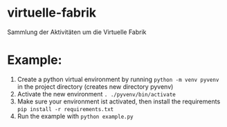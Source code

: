 # virtuelle-fabrik
Sammlung der Aktivitäten um die Virtuelle Fabrik

# Example:

1. Create a python virtual environment by running `python -m venv pyvenv` in the project directory (creates new directory pyvenv)
2. Activate the new environment `. ./pyvenv/bin/activate`
3. Make sure your environment ist activated, then install the requirements `pip install -r requirements.txt`
4. Run the example with `python example.py`